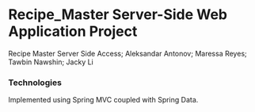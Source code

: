 # Recipe_Master Server-Side Web Application Project
Recipe Master Server Side Access; Aleksandar Antonov; Maressa Reyes; Tawbin Nawshin; Jacky Li
### Technologies

Implemented using Spring MVC coupled with Spring Data.